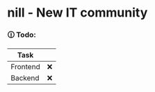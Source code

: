 # nill - New IT community

### 🕧 Todo:

| Task     |   |
|----------|---|
| Frontend | ❌ |
| Backend  | ❌ |
